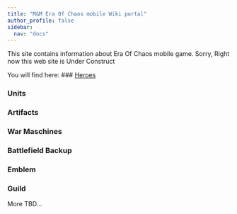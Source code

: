 ```yaml
---
title: "M&M Era Of Chaos mobile Wiki portal"
author_profile: false
sidebar:
  nav: "docs"
---
```


This site contains information about Era Of Chaos mobile game.
Sorry, Right now this web site is Under Construct

You will find here:
<i class="fas fa-chess-king"></i> ### [Heroes](/heroes/) 
### Units
### Artifacts

### War Maschines
### Battlefield Backup
### Emblem
### Guild

More TBD...
